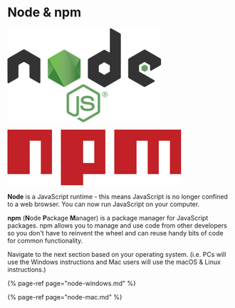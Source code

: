 # Node & npm

![](../../.gitbook/assets/nodejs.png)

![](../../.gitbook/assets/npm.png)

**Node** is a JavaScript runtime - this means JavaScript is no longer confined to a web browser. You can now run JavaScript on your computer.

**npm** \(**N**ode **P**ackage **M**anager\) is a package manager for JavaScript packages. npm allows you to manage and use code from other developers so you don't have to reinvent the wheel and can reuse handy bits of code for common functionality.

Navigate to the next section based on your operating system. \(i.e. PCs will use the Windows instructions and Mac users will use the macOS & Linux instructions.\)

{% page-ref page="node-windows.md" %}

{% page-ref page="node-mac.md" %}

